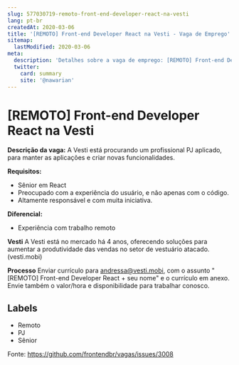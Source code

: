 ```yaml
---
slug: 577030719-remoto-front-end-developer-react-na-vesti
lang: pt-br
createdAt: 2020-03-06
title: '[REMOTO] Front-end Developer React na Vesti - Vaga de Emprego'
sitemap:
  lastModified: 2020-03-06
meta:
  description: 'Detalhes sobre a vaga de emprego: [REMOTO] Front-end Developer React na Vesti'
  twitter:
    card: summary
    site: '@nawarian'
---
```


# [REMOTO] Front-end Developer React na Vesti

**Descrição da vaga:**
A Vesti está procurando um profissional PJ aplicado, para manter as aplicações e criar novas funcionalidades.

**Requisitos:**
- Sênior em React
- Preocupado com a experiência do usuário, e não apenas com o código.
- Altamente responsável e com muita iniciativa.

**Diferencial:**
- Experiência com trabalho remoto 

**Vesti**
A Vesti está no mercado há 4 anos, oferecendo soluções para aumentar a produtividade das vendas no setor de vestuário atacado. (vesti.mobi)

**Processo**
Enviar currículo para andressa@vesti.mobi, com o assunto "[REMOTO] Front-end Developer React + seu nome" e o currículo em anexo. Envie também o valor/hora e disponibilidade para trabalhar conosco.

## Labels
- Remoto
- PJ
- Sênior

Fonte: https://github.com/frontendbr/vagas/issues/3008